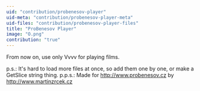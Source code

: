 ```yaml
---
uid: "contribution/probenesov-player"
uid-meta: "contribution/probenesov-player-meta"
uid-files: "contribution/probenesov-player-files"
title: "ProBenesov Player"
image: "O.png"
contribution: "true"
---
```


From now on, use only Vvvv for playing films.

p.s.: It's hard to load more files at once, so add them one by one, or make a GetSlice string thing.
p.p.s.: Made for <http://www.probenesov.cz> by <http://www.martinzrcek.cz>